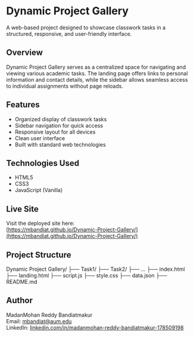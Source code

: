 # Dynamic Project Gallery

A web-based project designed to showcase classwork tasks in a structured, responsive, and user-friendly interface.

## Overview

Dynamic Project Gallery serves as a centralized space for navigating and viewing various academic tasks. The landing page offers links to personal information and contact details, while the sidebar allows seamless access to individual assignments without page reloads.

## Features

- Organized display of classwork tasks
- Sidebar navigation for quick access
- Responsive layout for all devices
- Clean user interface
- Built with standard web technologies

## Technologies Used

- HTML5
- CSS3
- JavaScript (Vanilla)

## Live Site

Visit the deployed site here:  
[https://mbandiat.github.io/Dynamic-Project-Gallery/](https://mbandiat.github.io/Dynamic-Project-Gallery/)

## Project Structure
Dynamic Project Gallery/ ├── Task1/ ├── Task2/ ├── ... ├── index.html ├── landing.html ├── script.js ├── style.css ├── data.json ├── README.md


## Author

MadanMohan Reddy Bandiatmakur  
Email: mbandiat@aum.edu  
LinkedIn: [linkedin.com/in/madanmohan-reddy-bandiatmakur-178509198](https://www.linkedin.com/in/madanmohan-reddy-bandiatmakur-178509198/)

